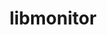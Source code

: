 ---
title: "libmonitor"
layout: cache
categories: [package, v0.18.1]
meta: {"versions": ["2021.11.08"], "compilers": ["gcc@=7.5.0"], "oss": ["ubuntu18.04"], "platforms": ["linux"], "targets": ["x86_64"], "stacks": ["e4s", "root"], "num_specs": 1, "num_specs_by_stack": {"root": 1, "e4s": 1}}
spec_details: [{"hash": "si3fcjfllcjahh5mhiaooyzotsswkfj6", "compiler": "gcc@=7.5.0", "versions": ["2021.11.08"], "os": "ubuntu18.04", "platform": "linux", "target": "x86_64", "variants": ["~commrank", "~dlopen", "+hpctoolkit"], "stacks": ["root", "e4s"], "size": "-", "tarball": "https://binaries.spack.io/v0.18.1/build_cache/linux-ubuntu18.04-x86_64/gcc-7.5.0/libmonitor-2021.11.08/linux-ubuntu18.04-x86_64-gcc-7.5.0-libmonitor-2021.11.08-si3fcjfllcjahh5mhiaooyzotsswkfj6.spack"}]
---